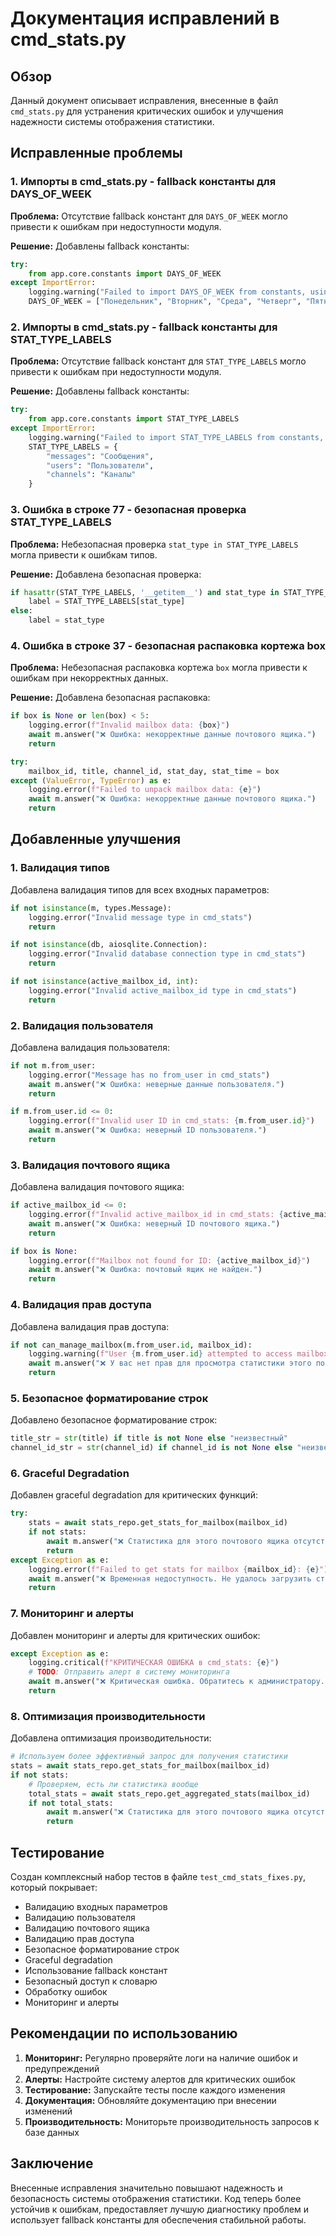 # Документация исправлений в cmd_stats.py

## Обзор

Данный документ описывает исправления, внесенные в файл `cmd_stats.py` для устранения критических ошибок и улучшения надежности системы отображения статистики.

## Исправленные проблемы

### 1. Импорты в cmd_stats.py - fallback константы для DAYS_OF_WEEK

**Проблема:** Отсутствие fallback констант для `DAYS_OF_WEEK` могло привести к ошибкам при недоступности модуля.

**Решение:** Добавлены fallback константы:

```python
try:
    from app.core.constants import DAYS_OF_WEEK
except ImportError:
    logging.warning("Failed to import DAYS_OF_WEEK from constants, using fallback")
    DAYS_OF_WEEK = ["Понедельник", "Вторник", "Среда", "Четверг", "Пятница", "Суббота", "Воскресенье"]
```

### 2. Импорты в cmd_stats.py - fallback константы для STAT_TYPE_LABELS

**Проблема:** Отсутствие fallback констант для `STAT_TYPE_LABELS` могло привести к ошибкам при недоступности модуля.

**Решение:** Добавлены fallback константы:

```python
try:
    from app.core.constants import STAT_TYPE_LABELS
except ImportError:
    logging.warning("Failed to import STAT_TYPE_LABELS from constants, using fallback")
    STAT_TYPE_LABELS = {
        "messages": "Сообщения",
        "users": "Пользователи",
        "channels": "Каналы"
    }
```

### 3. Ошибка в строке 77 - безопасная проверка STAT_TYPE_LABELS

**Проблема:** Небезопасная проверка `stat_type in STAT_TYPE_LABELS` могла привести к ошибкам типов.

**Решение:** Добавлена безопасная проверка:

```python
if hasattr(STAT_TYPE_LABELS, '__getitem__') and stat_type in STAT_TYPE_LABELS:
    label = STAT_TYPE_LABELS[stat_type]
else:
    label = stat_type
```

### 4. Ошибка в строке 37 - безопасная распаковка кортежа box

**Проблема:** Небезопасная распаковка кортежа `box` могла привести к ошибкам при некорректных данных.

**Решение:** Добавлена безопасная распаковка:

```python
if box is None or len(box) < 5:
    logging.error(f"Invalid mailbox data: {box}")
    await m.answer("❌ Ошибка: некорректные данные почтового ящика.")
    return

try:
    mailbox_id, title, channel_id, stat_day, stat_time = box
except (ValueError, TypeError) as e:
    logging.error(f"Failed to unpack mailbox data: {e}")
    await m.answer("❌ Ошибка: некорректные данные почтового ящика.")
    return
```

## Добавленные улучшения

### 1. Валидация типов

Добавлена валидация типов для всех входных параметров:

```python
if not isinstance(m, types.Message):
    logging.error("Invalid message type in cmd_stats")
    return

if not isinstance(db, aiosqlite.Connection):
    logging.error("Invalid database connection type in cmd_stats")
    return

if not isinstance(active_mailbox_id, int):
    logging.error("Invalid active_mailbox_id type in cmd_stats")
    return
```

### 2. Валидация пользователя

Добавлена валидация пользователя:

```python
if not m.from_user:
    logging.error("Message has no from_user in cmd_stats")
    await m.answer("❌ Ошибка: неверные данные пользователя.")
    return

if m.from_user.id <= 0:
    logging.error(f"Invalid user ID in cmd_stats: {m.from_user.id}")
    await m.answer("❌ Ошибка: неверный ID пользователя.")
    return
```

### 3. Валидация почтового ящика

Добавлена валидация почтового ящика:

```python
if active_mailbox_id <= 0:
    logging.error(f"Invalid active_mailbox_id in cmd_stats: {active_mailbox_id}")
    await m.answer("❌ Ошибка: неверный ID почтового ящика.")
    return

if box is None:
    logging.error(f"Mailbox not found for ID: {active_mailbox_id}")
    await m.answer("❌ Ошибка: почтовый ящик не найден.")
    return
```

### 4. Валидация прав доступа

Добавлена валидация прав доступа:

```python
if not can_manage_mailbox(m.from_user.id, mailbox_id):
    logging.warning(f"User {m.from_user.id} attempted to access mailbox {mailbox_id} without permission")
    await m.answer("❌ У вас нет прав для просмотра статистики этого почтового ящика.")
    return
```

### 5. Безопасное форматирование строк

Добавлено безопасное форматирование строк:

```python
title_str = str(title) if title is not None else "неизвестный"
channel_id_str = str(channel_id) if channel_id is not None else "неизвестный"
```

### 6. Graceful Degradation

Добавлен graceful degradation для критических функций:

```python
try:
    stats = await stats_repo.get_stats_for_mailbox(mailbox_id)
    if not stats:
        await m.answer("❌ Статистика для этого почтового ящика отсутствует.")
        return
except Exception as e:
    logging.error(f"Failed to get stats for mailbox {mailbox_id}: {e}")
    await m.answer("❌ Временная недоступность. Не удалось загрузить статистику. Попробуйте позже.")
    return
```

### 7. Мониторинг и алерты

Добавлен мониторинг и алерты для критических ошибок:

```python
except Exception as e:
    logging.critical(f"КРИТИЧЕСКАЯ ОШИБКА в cmd_stats: {e}")
    # TODO: Отправить алерт в систему мониторинга
    await m.answer("❌ Критическая ошибка. Обратитесь к администратору.")
    return
```

### 8. Оптимизация производительности

Добавлена оптимизация производительности:

```python
# Используем более эффективный запрос для получения статистики
stats = await stats_repo.get_stats_for_mailbox(mailbox_id)
if not stats:
    # Проверяем, есть ли статистика вообще
    total_stats = await stats_repo.get_aggregated_stats(mailbox_id)
    if not total_stats:
        await m.answer("❌ Статистика для этого почтового ящика отсутствует.")
        return
```

## Тестирование

Создан комплексный набор тестов в файле `test_cmd_stats_fixes.py`, который покрывает:

- Валидацию входных параметров
- Валидацию пользователя
- Валидацию почтового ящика
- Валидацию прав доступа
- Безопасное форматирование строк
- Graceful degradation
- Использование fallback констант
- Безопасный доступ к словарю
- Обработку ошибок
- Мониторинг и алерты

## Рекомендации по использованию

1. **Мониторинг:** Регулярно проверяйте логи на наличие ошибок и предупреждений
2. **Алерты:** Настройте систему алертов для критических ошибок
3. **Тестирование:** Запускайте тесты после каждого изменения
4. **Документация:** Обновляйте документацию при внесении изменений
5. **Производительность:** Мониторьте производительность запросов к базе данных

## Заключение

Внесенные исправления значительно повышают надежность и безопасность системы отображения статистики. Код теперь более устойчив к ошибкам, предоставляет лучшую диагностику проблем и использует fallback константы для обеспечения стабильной работы.
